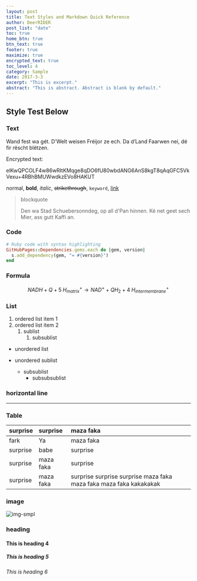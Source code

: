 ```yaml
---
layout: post
title: Text Styles and Markdown Quick Reference
author: DeerRIDER
post_list: "date"
toc: true
home_btn: true
btn_text: true
footer: true
maximize: true
encrypted_text: true
toc_level: 4
category: Sample
date: 2017-3-3
excerpt: "This is excerpt."
abstract: "This is abstract. Abstract is blank by default."
---
```


## Style Test Below

### Text

Wand fest wa gét. D’Welt weisen Fréijor ze ech. Da d’Land Faarwen nei, dé fir rëscht blëtzen. 

Encrypted text:<br>
<p class="encrypted">elKwQPCOLF4w86wRItKMqge8qDO6fU80wbdANG6AnS8kgT8qAqGFC5VkVexu+4RBhBMUWwdkzEVo8HAKUT</p>

normal, **bold**, *italic*, ~~strikethrough~~, `keyword`, [link](www.google.com)

> blockquote
>
>Den wa Stad Schuebersonndeg, op all d'Pan hinnen. Ké net geet sech Mier, ass gutt Kaffi an. 

### Code

```ruby
# Ruby code with syntax highlighting
GitHubPages::Dependencies.gems.each do |gem, version|
  s.add_dependency(gem, "= #{version}")
end
```

### Formula

$$
NADH+Q+5\;H_{matrix}^{+}\rightarrow NAD^{+}+QH_{2}+4\;H_{intermembrane}^{+}\!
$$

### List
1. ordered list item 1
2. ordered list item 2
   1. sublist
      1. subsublist
* unordered list  
     
* unordered sublist
  * subsublist
    * subsubsublist

### horizontal line

***

### Table

| surprise | surprise  | maza faka |
| :------- | :-------- | :-------- |
| fark     | Ya        | maza faka |
| surprise | babe      | surprise  |
| surprise | maza faka | surprise  |
| surprise | maza faka | surprise surprise surprise maza faka maza faka maza faka kakakakak |

### image
![img-smpl]({{site.url}}{{site.baseurl}}{{site.assets_path}}/img/img-sample.jpg)

### heading
#### This is heading 4
##### This is heading 5
###### This is heading 6